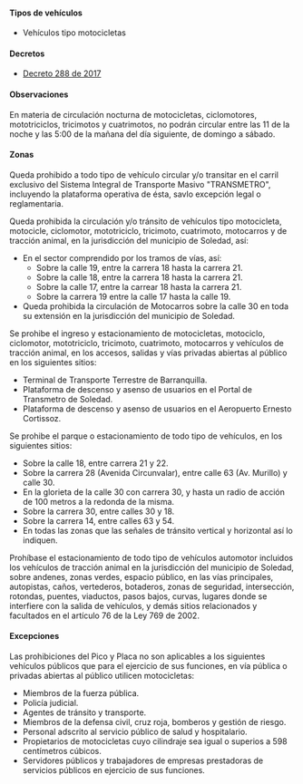 #### Tipos de vehículos

- Vehículos tipo motocicletas

#### Decretos

- [Decreto 288 de 2017](/soledad/decreto-288-de-2017.pdf)

#### Observaciones

En materia de circulación nocturna de motocicletas, ciclomotores, mototriciclos, tricimotos y cuatrimotos, no podrán circular entre las 11 de la noche y las 5:00 de la mañana del día siguiente, de domingo a sábado.

#### Zonas

Queda prohibido a todo tipo de vehículo circular y/o transitar en el carril exclusivo del Sistema Integral de Transporte Masivo "TRANSMETRO", incluyendo la plataforma operativa de ésta, savlo excepción legal o reglamentaria.

Queda prohibida la circulación y/o tránsito de vehículos tipo motocicleta, motocicle, ciclomotor, mototriciclo, tricimoto, cuatrimoto, motocarros y de tracción animal, en la jurisdicción del municipio de Soledad, así:

- En el sector comprendido por los tramos de vías, así:
  - Sobre la calle 19, entre la carrera 18 hasta la carrera 21.
  - Sobre la calle 18, entre la carrera 18 hasta la carrera 21.
  - Sobre la calle 17, entre la carrear 18 hasta la carrera 21.
  - Sobre la carrera 19 entre la calle 17 hasta la calle 19.
- Queda prohibida la circulación de Motocarros sobre la calle 30 en toda su extensión en la jurisdicción del municipio de Soledad.

Se prohibe el ingreso y estacionamiento de motocicletas, motociclo, ciclomotor, mototriciclo, tricimoto, cuatrimoto, motocarros y vehículos de tracción animal, en los accesos, salidas y vías privadas abiertas al público en los siguientes sitios:

- Terminal de Transporte Terrestre de Barranquilla.
- Plataforma de descenso y asenso de usuarios en el Portal de Transmetro de Soledad.
- Plataforma de descenso y asenso de usuarios en el Aeropuerto Ernesto Cortissoz.

Se prohibe el parque o estacionamiento de todo tipo de vehículos, en los siguientes sitios:

- Sobre la calle 18, entre carrera 21 y 22.
- Sobre la carrera 28 (Avenida Circunvalar), entre calle 63 (Av. Murillo) y calle 30.
- En la glorieta de la calle 30 con carrera 30, y hasta un radio de acción de 100 metros a la redonda de la misma.
- Sobre la carrera 30, entre calles 30 y 18.
- Sobre la carrera 14, entre calles 63 y 54.
- En todas las zonas que las señales de tránsito vertical y horizontal así lo indiquen.

Prohíbase el estacionamiento de todo tipo de vehículos automotor incluidos los vehículos de tracción animal en la jurisdicción del municipio de Soledad, sobre andenes, zonas verdes, espacio público, en las vías principales, autopistas, caños, vertederos, botaderos, zonas de seguridad, intersección, rotondas, puentes, viaductos, pasos bajos, curvas, lugares donde se interfiere con la salida de vehículos, y demás sitios relacionados y facultados en el artículo 76 de la Ley 769 de 2002.

#### Excepciones

Las prohibiciones del Pico y Placa no son aplicables a los siguientes vehículos públicos que para el ejercicio de sus funciones, en vía pública o privadas abiertas al público utilicen motocicletas:

- Miembros de la fuerza pública.
- Policía judicial.
- Agentes de tránsito y transporte.
- Miembros de la defensa civil, cruz roja, bomberos y gestión de riesgo.
- Personal adscrito al servicio público de salud y hospitalario.
- Propietarios de motocicletas cuyo cilindraje sea igual o superios a 598 centímetros cúbicos.
- Servidores públicos y trabajadores de empresas prestadoras de servicios públicos en ejercicio de sus funciones.
